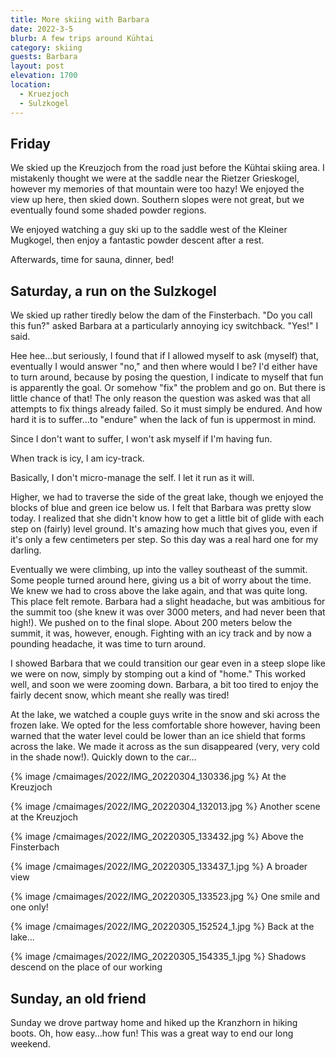 ```yaml
---
title: More skiing with Barbara
date: 2022-3-5
blurb: A few trips around Kühtai
category: skiing
guests: Barbara
layout: post
elevation: 1700
location:
  - Kruezjoch
  - Sulzkogel
---
```


## Friday

We skied up the Kreuzjoch from the road just before the Kühtai
skiing area. I mistakenly thought we were at the saddle near the
Rietzer Grieskogel, however my memories of that mountain were too hazy!
We enjoyed the view up here, then skied down. Southern slopes were
not great, but we eventually found some shaded powder regions.

We enjoyed watching a guy ski up to the saddle west of the Kleiner Mugkogel,
then enjoy a fantastic powder descent after a rest.

Afterwards, time for sauna, dinner, bed!

## Saturday, a run on the Sulzkogel

We skied up rather tiredly below the dam of the Finsterbach. "Do you call
this fun?" asked Barbara at a particularly annoying icy switchback. "Yes!"
I said.

Hee hee...but seriously, I found that if I allowed myself to ask (myself)
that, eventually I would answer "no," and then where would I be? I'd either
have to turn around, because by posing the question, I indicate to myself
that fun is apparently the goal. Or somehow "fix" the problem and go on.
But there is little chance of that! The only reason the question was asked
was that all attempts to fix things already failed. So it must simply
be endured. And how hard it is to suffer...to "endure" when the lack of
fun is uppermost in mind.

Since I don't want to suffer, I won't ask myself if I'm having fun.

When track is icy, I am icy-track.

Basically, I don't micro-manage the self. I let it run as it will.

Higher, we had to traverse the side of the great lake, though we enjoyed
the blocks of blue and green ice below us. I felt that Barbara was pretty
slow today. I realized that she didn't know how to get a little bit of glide
with each step on (fairly) level ground. It's amazing how much that gives
you, even if it's only a few centimeters per step. So this day was a real
hard one for my darling.

Eventually we were climbing, up into the valley southeast of the summit.
Some people turned around here, giving us a bit of worry about the time.
We knew we had to cross above the lake again, and that was quite long.
This place felt remote. Barbara had a slight headache, but was ambitious
for the summit too (she knew it was over 3000 meters, and had never been
that high!). We pushed on to the final slope. About 200 meters below
the summit, it was, however, enough. Fighting with an icy track and by
now a pounding headache, it was time to turn around.

I showed Barbara that we could transition our gear even in a steep slope
like we were on now, simply by stomping out a kind of "home." This worked
well, and soon we were zooming down. Barbara, a bit too tired to enjoy
the fairly decent snow, which meant she really was tired!

At the lake, we watched a couple guys write in the snow and ski across
the frozen lake. We opted for the less comfortable shore however, having
been warned that the water level could be lower than an ice shield that
forms across the lake. We made it across as the sun disappeared (very, very
cold in the shade now!). Quickly down to the car...

{% image /cmaimages/2022/IMG_20220304_130336.jpg %}
At the Kreuzjoch

{% image /cmaimages/2022/IMG_20220304_132013.jpg %}
Another scene at the Kreuzjoch

{% image /cmaimages/2022/IMG_20220305_133432.jpg %}
Above the Finsterbach

{% image /cmaimages/2022/IMG_20220305_133437_1.jpg %}
A broader view

{% image /cmaimages/2022/IMG_20220305_133523.jpg %}
One smile and one only!

{% image /cmaimages/2022/IMG_20220305_152524_1.jpg %}
Back at the lake...

{% image /cmaimages/2022/IMG_20220305_154335_1.jpg %}
Shadows descend on the place of our working

## Sunday, an old friend

Sunday we drove partway home and hiked up the Kranzhorn in hiking boots.
Oh, how easy...how fun! This was a great way to end our long weekend.


